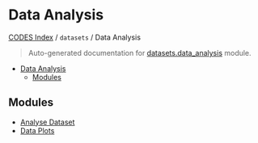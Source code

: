 # Data Analysis

[CODES Index](../../README.md#codes-index) / `datasets` / Data Analysis

> Auto-generated documentation for [datasets.data_analysis](https://github.com/robin-janssen/CODES-Benchmark/blob/main/datasets/data_analysis/__init__.py) module.

- [Data Analysis](#data-analysis)
  - [Modules](#modules)

## Modules

- [Analyse Dataset](./analyse_dataset.md)
- [Data Plots](./data_plots.md)